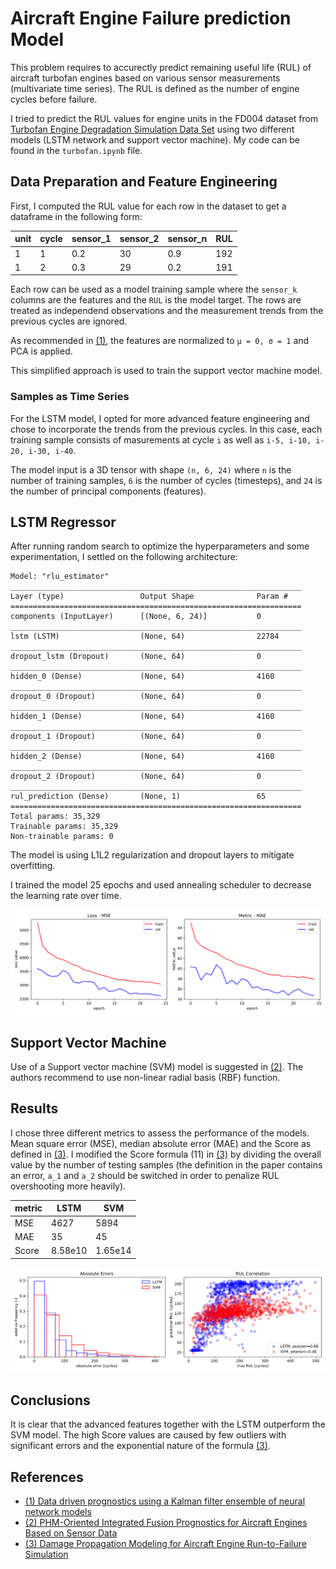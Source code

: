 # Aircraft Engine Failure prediction Model

[0]: https://ti.arc.nasa.gov/tech/dash/groups/pcoe/prognostic-data-repository/#turbofan
[1]: https://ieeexplore.ieee.org/document/4711423/
[2]: https://ieeexplore.ieee.org/document/6678166/
[3]: https://ieeexplore.ieee.org/document/4711414/

This problem requires to accurectly predict remaining useful life (RUL) of aircraft
turbofan engines based on various sensor measurements (multivariate time series).
The RUL is defined as the number of engine cycles before failure.

I tried to predict the RUL values for engine units in the FD004 dataset from
[Turbofan Engine Degradation Simulation Data Set][0] using two different models
(LSTM network and support vector machine). My code can be found in the
`turbofan.ipynb` file.

## Data Preparation and Feature Engineering

First, I computed the RUL value for each row in the dataset to get a dataframe in the
following form:

| unit | cycle | sensor_1 | sensor_2 | sensor_n | RUL |
|------|-------|----------|----------|----------|-----|
| 1    | 1     | 0.2      | 30       | 0.9      | 192 |
| 1    | 2     | 0.3      | 29       | 0.2      | 191 |

Each row can be used as a model training sample where the `sensor_k` columns are
the features and the `RUL` is the model target. The rows are treated as independend
observations and the measurement trends from the previous cycles are ignored.

As recommended in [(1)][1], the features are normalized to `μ = 0, σ = 1`
and PCA is applied.

This simplified approach is used to train the support vector machine model.

### Samples as Time Series

For the LSTM model, I opted for more advanced feature engineering and chose to
incorporate the trends from the previous cycles. In this case, each training sample
consists of masurements at cycle `i` as well as `i-5, i-10, i-20, i-30, i-40`.

The model input is a 3D tensor with shape `(n, 6, 24)` where `n` is the number of
training samples, `6` is the number of cycles (timesteps), and `24` is the number
of principal components (features).  

## LSTM Regressor

After running random search to optimize the hyperparameters and some experimentation,
I settled on the following architecture:

```
Model: "rlu_estimator"
_________________________________________________________________
Layer (type)                 Output Shape              Param #   
=================================================================
components (InputLayer)      [(None, 6, 24)]           0         
_________________________________________________________________
lstm (LSTM)                  (None, 64)                22784     
_________________________________________________________________
dropout_lstm (Dropout)       (None, 64)                0         
_________________________________________________________________
hidden_0 (Dense)             (None, 64)                4160      
_________________________________________________________________
dropout_0 (Dropout)          (None, 64)                0         
_________________________________________________________________
hidden_1 (Dense)             (None, 64)                4160      
_________________________________________________________________
dropout_1 (Dropout)          (None, 64)                0         
_________________________________________________________________
hidden_2 (Dense)             (None, 64)                4160      
_________________________________________________________________
dropout_2 (Dropout)          (None, 64)                0         
_________________________________________________________________
rul_prediction (Dense)       (None, 1)                 65        
=================================================================
Total params: 35,329
Trainable params: 35,329
Non-trainable params: 0
```

The model is using L1L2 regularization and dropout layers to mitigate overfitting.

I trained the model 25 epochs and used annealing scheduler to decrease the
learning rate over time.

![LSTM History](img/lstm_history.svg "LSTM Training")

## Support Vector Machine

Use of a Support vector machine (SVM) model is suggested in [(2)][2]. The authors
recommend to use non-linear radial basis (RBF) function.

## Results

I chose three different metrics to assess the performance of the models. Mean square
error (MSE), median absolute error (MAE) and the Score as defined in [(3)][3].
I modified the Score formula (11) in [(3)][3] by dividing the overall value by the
number of testing samples (the definition in the paper contains an error, `a_1`
and `a_2` should be switched in order to penalize RUL overshooting more heavily).

| metric | LSTM    | SVM     |
|--------|---------|---------|
| MSE    | 4627    | 5894    |
| MAE    | 35      | 45      |
| Score  | 8.58e10 | 1.65e14 |

![Comparison](img/comparison.svg "Model Comparison")

## Conclusions

It is clear that the advanced features together with the LSTM outperform the SVM model. 
The high Score values are caused by few outliers with significant errors and the exponential
nature of the formula [(3)][3].

## References
* [(1) Data driven prognostics using a Kalman filter ensemble of neural network models][1]
* [(2) PHM-Oriented Integrated Fusion Prognostics for Aircraft Engines Based on Sensor Data][2]
* [(3) Damage Propagation Modeling for Aircraft Engine Run-to-Failure Simulation][3]
